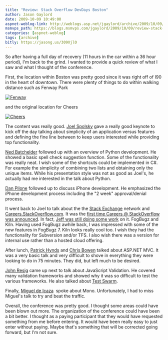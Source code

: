 ```yaml
---
title: "Review: Stack Overflow DevDays Boston"
author: Jason Gaylord
date: 2009-10-09 10:49:00
aspnet-weblog-link: http://weblogs.asp.net/jgaylord/archive/2009/10/09/review-stack-overflow-devdays-boston.aspx
msmvps_path: https://blogs.msmvps.com/jgaylord/2009/10/09/review-stack-overflow-devdays-boston/
categories: [aspnet-weblog]
tags: [archive]
bitly: https://jasong.us/309XjlO
---
```


So after having a full day of recovery (11 hours in the car within a 36 hour period), I'm back to the grind. I wanted to provide a quick review of what I saw and what I thought of the conference.

First, the location within Boston was pretty good since it was right off of I90 in the heart of downtown. There were plenty of things to do within walking distance such as Fenway Park

[![Fenway](http://weblogs.asp.net/blogs/jgaylord/Fenway_thumb_1034768C.jpg "Fenway")](http://weblogs.asp.net/blogs/jgaylord/Fenway_66347863.jpg)

and the original location for Cheers

[![Cheers](http://weblogs.asp.net/blogs/jgaylord/Cheers_thumb_2857E0E7.jpg "Cheers")](http://weblogs.asp.net/blogs/jgaylord/Cheers_0FC84397.jpg)

The content was really good. [Joel Spolsky](http://twitter.com/spolsky) gave a really good keynote to kick off the day talking about simplicity of an application versus features and defining the fine line between to keep users interested while providing top functionality.

[Ned Batchelder](http://www.nedbatchelder.com/) followed up with an overview of Python development. He showed a basic spell check suggestion function. Some of the functionality was really neat. I wish some of the shortcuts could be implemented in C#. For example the simplicity of combining two lists and obtaining only the unique items. While his presentation style was not as good as Joel's, he actually had me interested in the talk about Python.

[Dan Pilone](http://twitter.com/danpilone) followed up to discuss iPhone development. He emphasized the iPhone development process including the "2 week" approval/denial process.

It went back to Joel to talk about the the [Stack Exchange](http://stackexchange.com/) network and [Careers.StackOverflow.com](http://careers.stackoverflow.com/). It was the [first time Careers @ StackOverflow was announced](http://twitter.com/jgaylord/status/4687862976). In fact, [Jeff was still doing some work](http://twitter.com/codinghorror/status/4689709228) on it. FogBugz and Kiln. Having used FogBugz awhile back, I was impressed with some of the new features in FogBugz 7. Kiln looks really cool too. I wish they had the functionality for Subversion and/or TFS. I also wish there was a version for internal use rather than a hosted cloud offering.

After lunch, [Patrick Hynds](http://patrickhynds.sys-con.com/) and [Chris Bowen](http://blogs.msdn.com/cbowen/) talked about ASP.NET MVC. It was a very basic talk and very difficult to shove in everything they were looking to do in 75 minutes. They did, but left much to be desired.

[John Resig](http://ejohn.org/) came up next to talk about JavaScript Validation. He covered many validation frameworks and showed why it was so difficult to test the various frameworks. He also talked about [Test Swarm](http://ejohn.org/blog/test-swarm-alpha-open/).

Finally, [Miguel de Icaza](http://tirania.org/blog/)  spoke about Mono. Unfortunately, I had to miss Miguel's talk to try and beat the traffic.

Overall, the conference was pretty good. I thought some areas could have been blown out more. The organization of the conference could have been a bit better. I thought as a paying participant that they would have requested something from me before entering. It would have been really easy to just enter without paying. Maybe that's something that will be corrected going forward, but I'm not sure.